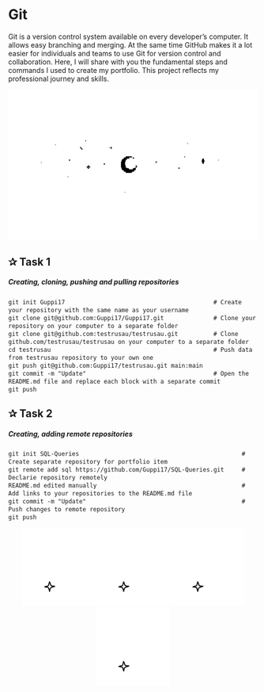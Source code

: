 #  Git 

Git is a version control system available on every developer’s computer. It allows easy branching and merging. At the same time GitHub makes it a lot easier for individuals and teams to use Git for version control and collaboration. Here, I will share with you the fundamental steps and commands I used to create my portfolio. This project reflects my professional journey and skills.  

<div align="center">
<img src="https://github.com/Guppi17/Guppi17/blob/main/yes-hi.gif" width='600'/>
</div>



## ✰ Task 1

##### Creating, cloning, pushing and pulling repositories  
```git
git init Guppi17                                          # Create your repository with the same name as your username 
git clone git@github.com:Guppi17/Guppi17.git              # Clone your repository on your computer to a separate folder
git clone git@github.com:testrusau/testrusau.git          # Clone github.com/testrusau/testrusau on your computer to a separate folder
cd testrusau                                              # Push data from testrusau repository to your own one 
git push git@github.com:Guppi17/testrusau.git main:main
git commit -m "Update"                                    # Open the README.md file and replace each block with a separate commit 
git push 

```
## ✰ Task 2

##### Creating, adding remote repositories  
```git
git init SQL-Queries                                              # Create separate repository for portfolio item 
git remote add sql https://github.com/Guppi17/SQL-Queries.git     # Declarie repository remotely 
README.md edited manually                                         # Add links to your repositories to the README.md file
git commit -m "Update"                                            # Push changes to remote repository
git push                                                     
```

<div align="center">
<img src="https://github.com/Guppi17/Guppi17/blob/main/df8e36f90e6a20167f071ed1b6c10e50.gif" width='150'/><img src="https://github.com/Guppi17/Guppi17/blob/main/df8e36f90e6a20167f071ed1b6c10e50.gif" width='150'/><img src="https://github.com/Guppi17/Guppi17/blob/main/df8e36f90e6a20167f071ed1b6c10e50.gif" width='150'/><img src="https://github.com/Guppi17/Guppi17/blob/main/df8e36f90e6a20167f071ed1b6c10e50.gif" width='150'/>
</div>
